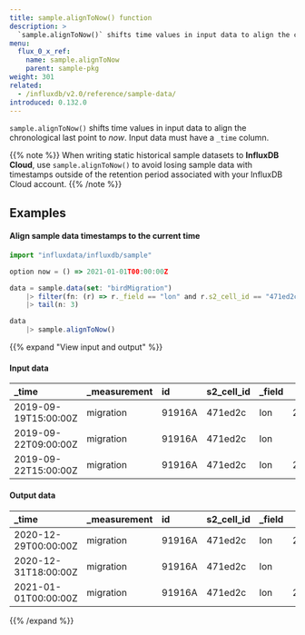 ```yaml
---
title: sample.alignToNow() function
description: >
  `sample.alignToNow()` shifts time values in input data to align the chronological last point to _now_.
menu:
  flux_0_x_ref:
    name: sample.alignToNow
    parent: sample-pkg
weight: 301
related:
  - /influxdb/v2.0/reference/sample-data/
introduced: 0.132.0
---
```


`sample.alignToNow()` shifts time values in input data to align the chronological last point to _now_.
Input data must have a `_time` column.

{{% note %}}
When writing static historical sample datasets to **InfluxDB Cloud**,
use `sample.alignToNow()` to avoid losing sample data with timestamps outside
of the retention period associated with your InfluxDB Cloud account.
{{% /note %}}

## Examples

#### Align sample data timestamps to the current time
```js
import "influxdata/influxdb/sample"

option now = () => 2021-01-01T00:00:00Z

data = sample.data(set: "birdMigration")
    |> filter(fn: (r) => r._field == "lon" and r.s2_cell_id == "471ed2c" and r.id == "91916A")
    |> tail(n: 3)

data
    |> sample.alignToNow()
```

{{% expand "View input and output" %}}
#### Input data
| _time                | _measurement | id     | s2_cell_id | _field |   _value |
| :------------------- | :----------- | :----- | :--------- | :----- | -------: |
| 2019-09-19T15:00:00Z | migration    | 91916A | 471ed2c    | lon    | 21.10333 |
| 2019-09-22T09:00:00Z | migration    | 91916A | 471ed2c    | lon    |   21.084 |
| 2019-09-22T15:00:00Z | migration    | 91916A | 471ed2c    | lon    | 21.10317 |

#### Output data
| _time                | _measurement | id     | s2_cell_id | _field |   _value |
| :------------------- | :----------- | :----- | :--------- | :----- | -------: |
| 2020-12-29T00:00:00Z | migration    | 91916A | 471ed2c    | lon    | 21.10333 |
| 2020-12-31T18:00:00Z | migration    | 91916A | 471ed2c    | lon    |   21.084 |
| 2021-01-01T00:00:00Z | migration    | 91916A | 471ed2c    | lon    | 21.10317 |
{{% /expand %}}